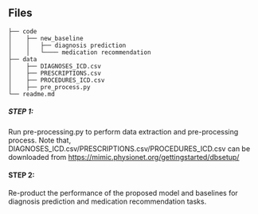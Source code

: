 ## Files
```
├── code
│    ├── new_baseline
│    │   ├── diagnosis prediction
│    │   └──── medication recommendation
├── data
│    ├── DIAGNOSES_ICD.csv
│    ├── PRESCRIPTIONS.csv
│    ├── PROCEDURES_ICD.csv
│    ├── pre_process.py
└── readme.md
```

#####  STEP 1:

Run pre-processing.py to perform data extraction and pre-processing process. Note that, DIAGNOSES_ICD.csv/PRESCRIPTIONS.csv/PROCEDURES_ICD.csv can be downloaded from https://mimic.physionet.org/gettingstarted/dbsetup/

#### STEP 2: 
Re-product the performance of the proposed model and baselines for diagnosis prediction and medication recommendation tasks.